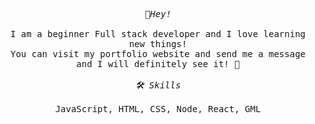 <p align="center">
  <samp>
    <i>👋Hey!</i>
    <br>
    <br> 
     I am a beginner Full stack developer and I love learning new things!
    <br> 
     You can visit my portfolio website and send me a message and I will definitely see it! 🥳
    <br>
    <br>
    <i>🛠 Skills</i>
    <br> 
    <br>
      JavaScript, HTML, CSS, Node, React, GML
  </samp>
</p>
